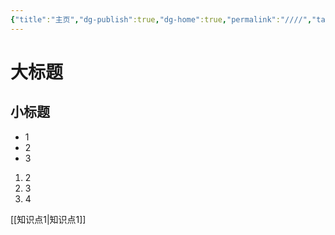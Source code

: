 ```yaml
---
{"title":"主页","dg-publish":true,"dg-home":true,"permalink":"////","tags":["gardenEntry"],"dgPassFrontmatter":true,"noteIcon":""}
---
```


# 大标题




## 小标题
- 1
- 2
- 3

1. 2
2. 3
3. 4

[[知识点1\|知识点1]]
